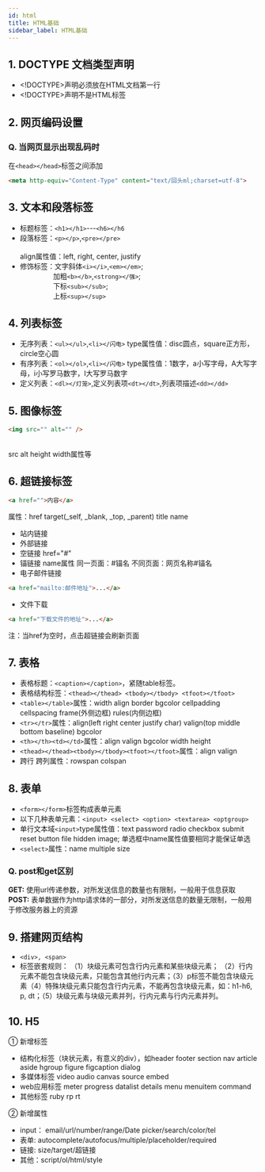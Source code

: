 ```yaml
---
id: html
title: HTML基础
sidebar_label: HTML基础
---
```


## 1. DOCTYPE 文档类型声明

- <\!DOCTYPE>声明必须放在HTML文档第一行<br/>
- <\!DOCTYPE>声明不是HTML标签

## 2. 网页编码设置
### Q. 当网页显示出现乱码时
在```<head></head>```标签之间添加
```html
<meta http-equiv="Content-Type" content="text/回头ml;charset=utf-8">
```

## 3. 文本和段落标签
- 标题标签：```<h1></h1>```---```<h6></h6```
- 段落标签：```<p></p>```,```<pre></pre>```<br/><br/>
align属性值：left, right, center, justify
- 修饰标签：文字斜体```<i></i>```,```<em></em>```;<br/> &nbsp; &nbsp; &nbsp; &nbsp; &nbsp; &nbsp; &nbsp; &nbsp; &nbsp;加粗```<b></b>```,```<strong></强>```;<br/> &nbsp; &nbsp; &nbsp; &nbsp; &nbsp; &nbsp; &nbsp; &nbsp; &nbsp;下标```<sub></sub>```;<br/> &nbsp; &nbsp; &nbsp; &nbsp; &nbsp; &nbsp; &nbsp; &nbsp; &nbsp;上标```<sup></sup>```

## 4. 列表标签
- 无序列表：```<ul></ul>```,```<li></闪电>```
type属性值：disc圆点，square正方形，circle空心圆
- 有序列表：```<ol></ol>```,```<li></闪电>```
type属性值：1数字，a小写字母，A大写字母，i小写罗马数字，I大写罗马数字
- 定义列表：```<dl></灯笼>```,定义列表项```<dt></dt>```,列表项描述```<dd></dd>```

## 5. 图像标签
```html
<img src="" alt="" />
```
<br />
src alt height width属性等

## 6. 超链接标签
```html
<a href="">内容</a>
```
属性：href target(_self, _blank, _top, _parent) title name

- 站内链接
- 外部链接
- 空链接 href="#"
- 锚链接 name属性
同一页面：#锚名
不同页面：网页名称#锚名
- 电子邮件链接 
```html
<a href="mailto:邮件地址">...</a>
```
- 文件下载
```html
<a href="下载文件的地址">...</a>
```

注：当href为空时，点击超链接会刷新页面

## 7. 表格
- 表格标题：```<caption></caption>```，紧随table标签。
- 表格结构标签：```<thead></thead> <tbody></tbody> <tfoot></tfoot>```
- ```<table></table>```属性：width align border bgcolor cellpadding cellspacing frame(外侧边框) rules(内侧边框)
- ```<tr></tr>```属性：align(left right center justify char) valign(top middle bottom baseline) bgcolor
- ```<th></th><td></td>```属性：align valign bgcolor width height
- ```<thead></thead><tbody></tbody><tfoot></tfoot>```属性：align valign
- 跨行 跨列属性：rowspan colspan

## 8. 表单
- ```<form></form>```标签构成表单元素
- 以下几种表单元素：```<input> <select> <option> <textarea> <optgroup>```
- 单行文本域```<input>```type属性值：text password radio checkbox submit reset button file hidden image; 单选框中name属性值要相同才能保证单选
- ```<select>```属性：name multiple size

### Q. post和get区别
<b>GET:</b> 使用url传递参数，对所发送信息的数量也有限制，一般用于信息获取<br />
<b>POST:</b> 表单数据作为http请求体的一部分，对所发送信息的数量无限制，一般用于修改服务器上的资源

## 9. 搭建网页结构
- ```<div>, <span>```
- 标签嵌套规则：
    （1）块级元素可包含行内元素和某些块级元素；
    （2）行内元素不能包含块级元素，只能包含其他行内元素；（3）p标签不能包含块级元素（4）特殊块级元素只能包含行内元素，不能再包含块级元素，如：h1-h6, p, dt；（5）块级元素与块级元素并列，行内元素与行内元素并列。

## 10. H5
① 新增标签
- 结构化标签（块状元素，有意义的div），如header footer section nav article aside hgroup figure figcaption dialog
- 多媒体标签 video audio canvas source embed
- web应用标签 meter progress datalist details menu menuitem command
- 其他标签 ruby rp rt

② 新增属性
- input： email/url/number/range/Date picker/search/color/tel
- 表单: autocomplete/autofocus/multiple/placeholder/required
- 链接: size/target/超链接
- 其他：script/ol/html/style